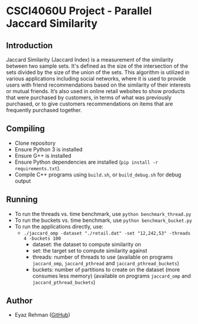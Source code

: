 # CSCI4060U Project - Parallel Jaccard Similarity
## Introduction
Jaccard Similarity (Jaccard Index) is a measurement of the similarity between two sample sets. It's defined as the size of the intersection of the sets divided by the size of the union of the sets. This algorithm is utilized in various applications including social networks, where it is used to provide users with friend recommendations based on the similarity of their interests or mutual friends. It’s also used in online retail websites to show products that were purchased by customers, in terms of what was previously purchased, or to give customers recommendations on items that are frequently purchased together.

## Compiling
- Clone repository
- Ensure Python 3 is installed
- Ensure G++ is installed
- Ensure Python dependencies are installed (`pip install -r requirements.txt`).
- Compile C++ programs using `build.sh`, or `build_debug.sh` for debug output

## Running
- To run the threads vs. time benchmark, use `python benchmark_thread.py`
- To run the buckets vs. time benchmark, use `python benchmark_bucket.py`
- To run the applications directly, use:
    - `./jaccard_omp -dataset "./retail.dat" -set "12,242,53" -threads 4 -buckets 100`
        - dataset: the dataset to compute similarity on
        - set: the target set to compute similarity against
        - threads: number of threads to use (available on programs `jaccard_omp`, `jaccard_pthread` and `jaccard_pthread_buckets`)
        - buckets: number of partitions to create on the dataset (more consumes less memory) (available on programs `jaccard_omp` and `jaccard_pthread_buckets`)

## Author
- Eyaz Rehman ([GitHub](http://github.com/Imposter))
